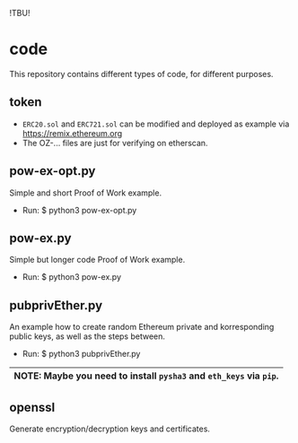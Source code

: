 !TBU!
# code

This repository contains different types of code, for different purposes.

## token
- `ERC20.sol` and `ERC721.sol` can be modified and deployed as example via https://remix.ethereum.org
- The OZ-... files are just for verifying on etherscan. 

## pow-ex-opt.py

Simple and short Proof of Work example.

- Run: $ python3 pow-ex-opt.py

## pow-ex.py

Simple but longer code Proof of Work example.

- Run: $ python3 pow-ex.py

## pubprivEther.py

An example how to create random Ethereum private and korresponding public keys, as well as the steps between.

- Run: $ python3 pubprivEther.py

| NOTE: Maybe you need to install `pysha3` and `eth_keys` via `pip`.
| --- |

## openssl

Generate encryption/decryption keys and certificates.
